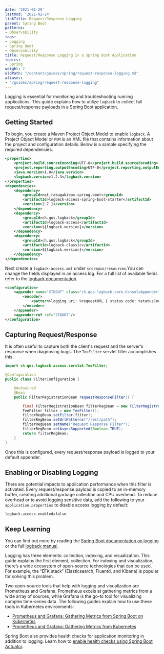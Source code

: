 ```yaml
---
date: '2021-01-29'
lastmod: '2021-02-24'
linkTitle: Request/Response Logging
parent: Spring Boot
patterns:
- Observability
tags:
- Logging
- Spring Boot
- Observability
title: Request/Response Logging in a Spring Boot Application
topics:
- Spring
weight: 2
oldPath: "/content/guides/spring/request-response-logging.md"
aliases:
- "/guides/spring/request-response-logging"
---
```


Logging is essential for monitoring and troubleshooting running applications. This guide explains how to utilize `logback` to collect full request/response payloads in a Spring Boot application. 

## Getting Started
To begin, you create a Maven Project Object Model to enable `logback`. A Project Object Model or `POM` is an XML file that contains information about the project and configuration details. Below is a sample specifying the required dependencies.

```xml
<properties>
    <project.build.sourceEncoding>UTF-8</project.build.sourceEncoding>
    <project.reporting.outputEncoding>UTF-8</project.reporting.outputEncoding>
    <java.version>1.8</java.version>
    <logback.version>1.2.3</logback.version>
</properties>
<dependencies>
    <dependency>
        <groupId>net.rakugakibox.spring.boot</groupId>
        <artifactId>logback-access-spring-boot-starter</artifactId>
        <version>2.7.1</version>
    </dependency>
    <dependency>
        <groupId>ch.qos.logback</groupId>
        <artifactId>logback-access</artifactId>
        <version>${logback.version}</version>
    </dependency>
    <dependency>
        <groupId>ch.qos.logback</groupId>
        <artifactId>logback-classic</artifactId>
        <version>${logback.version}</version>
    </dependency>
</dependencies>   	 
```

Next create a `logback-access.xml` under `src/main/resources`.You can change the fields displayed in an access log. For a full list of available fields refer to the [logback documentation](http://logback.qos.ch/access.html). 

```xml
<configuration>
	<appender name="STDOUT" class="ch.qos.logback.core.ConsoleAppender">
    	<encoder>
        	<pattern>logging uri: %requestURL | status code: %statusCode | bytes: %bytesSent | elapsed time: %elapsedTime | request-log: %magenta(%requestContent) | response-log: %cyan(%responseContent)</pattern>
    	</encoder>
	</appender>
	<appender-ref ref="STDOUT"/>
</configuration>
```

## Capturing Request/Response 
It is often useful to capture both the client's request and the server's response when diagnosing bugs. The `TeeFilter` servlet filter accomplishes this. 

```java
import ch.qos.logback.access.servlet.TeeFilter;

@Configuration
public class FilterConfiguration {

	@Autowired
	@Bean
	public FilterRegistrationBean requestResponseFilter() {

    	final FilterRegistrationBean filterRegBean = new FilterRegistrationBean();
    	TeeFilter filter = new TeeFilter();
    	filterRegBean.setFilter(filter);
    	filterRegBean.setUrlPatterns("/rest/path");
    	filterRegBean.setName("Request Response Filter");
    	filterRegBean.setAsyncSupported(Boolean.TRUE);
    	return filterRegBean;
	}
}
```

Once this is configured, every request/response payload is logged to your default appender. 

## Enabling or Disabling Logging

There are potential impacts to application performance when this filter is activated. Every request/response payload is copied to an in-memory buffer, creating additional garbage collection and CPU overhead. To reduce overhead or to avoid logging sensitive data, add the following to your `application.properties` to disable access logging by default:

`logback.access.enabled=false`

## Keep Learning

You can find out more by reading the [Spring Boot documentation on logging](https://docs.spring.io/spring-boot/docs/2.1.8.RELEASE/reference/html/boot-features-logging.html) or the full [logback manual](http://logback.qos.ch/manual/index.html).  

Logging has three elements: collection, indexing, and visualization. This guide explains the first element, collection. For indexing and visualization, there’s a wide ecosystem of open-source technologies that can be used. For example, the “EFK stack” (Elasticsearch, Fluentd, and Kibana) is popular for solving this problem. 

Two open-source tools that help with logging and visualization are Prometheus and Grafana. Prometheus excels at gathering metrics from a wide array of sources, while Grafana is the go-to tool for visualizing complex time-series data. The following guides explain how to use these tools in Kubernetes environments:

* [Prometheus and Grafana: Gathering Metrics from Spring Boot on Kubernetes](/guides/spring/spring-prometheus/)
* [Prometheus and Grafana: Gathering Metrics from Kubernetes](/guides/kubernetes/observability-prometheus-grafana-p1/)
 
Spring Boot also provides health checks for application monitoring in addition to logging. Learn how to [enable health checks using Spring Boot Actuator](/guides/spring/spring-boot-actuator).